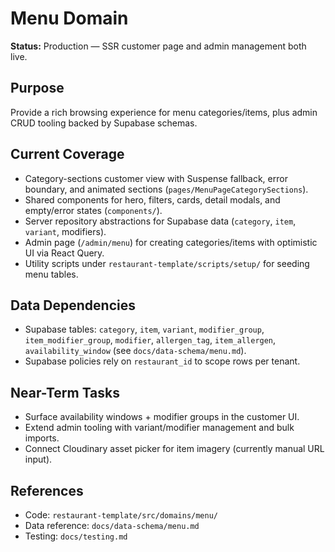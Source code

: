 # Menu Domain

**Status:** Production — SSR customer page and admin management both live.

## Purpose
Provide a rich browsing experience for menu categories/items, plus admin CRUD tooling backed by Supabase schemas.

## Current Coverage
- Category-sections customer view with Suspense fallback, error boundary, and animated sections (`pages/MenuPageCategorySections`).
- Shared components for hero, filters, cards, detail modals, and empty/error states (`components/`).
- Server repository abstractions for Supabase data (`category`, `item`, `variant`, modifiers).
- Admin page (`/admin/menu`) for creating categories/items with optimistic UI via React Query.
- Utility scripts under `restaurant-template/scripts/setup/` for seeding menu tables.

## Data Dependencies
- Supabase tables: `category`, `item`, `variant`, `modifier_group`, `item_modifier_group`, `modifier`, `allergen_tag`, `item_allergen`, `availability_window` (see `docs/data-schema/menu.md`).
- Supabase policies rely on `restaurant_id` to scope rows per tenant.

## Near-Term Tasks
- Surface availability windows + modifier groups in the customer UI.
- Extend admin tooling with variant/modifier management and bulk imports.
- Connect Cloudinary asset picker for item imagery (currently manual URL input).

## References
- Code: `restaurant-template/src/domains/menu/`
- Data reference: `docs/data-schema/menu.md`
- Testing: `docs/testing.md`
